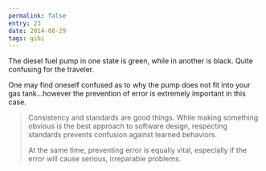 ```yaml
---
permalink: false
entry: 23
date: 2014-08-29
tags: gibi
---
```


The diesel fuel pump in one state is green, while in another is black. Quite confusing for the traveler.

One may find oneself confused as to why the pump does not fit into your gas tank…however the prevention of error is extremely important in this case.

>Consistency and standards are good things. While making something obvious is the best approach to software design, respecting standards prevents confusion against learned behaviors.
>
>At the same time, preventing error is equally vital, especially if the error will cause serious, irreparable problems.